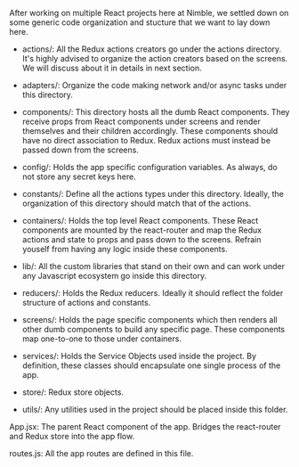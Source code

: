 
After working on multiple React projects here at Nimble, we settled down on some generic code organization and stucture that we want to lay down here.

- actions/: All the Redux actions creators go under the actions directory. It's highly advised to organize the action creators based on the screens. We will discuss about it in details in next section.

- adapters/: Organize the code making network and/or async tasks under this directory.

- components/: This directory hosts all the dumb React components. They receive props from React components under screens and render themselves and their children accordingly. These components should have no direct association to Redux. Redux actions must instead be passed down from the screens.

- config/: Holds the app specific configuration variables. As always, do not store any secret keys here.

- constants/: Define all the actions types under this directory. Ideally, the organization of this directory should match that of the actions.

- containers/: Holds the top level React components. These React components are mounted by the react-router and map the Redux actions and state to props and pass down to the screens. Refrain youself from having any logic inside these components.

- lib/: All the custom libraries that stand on their own and can work under any Javascript ecosystem go inside this directory.

- reducers/: Holds the Redux reducers. Ideally it should reflect the folder structure of actions and constants.

- screens/: Holds the page specific components which then renders all other dumb components to build any specific page. These components map one-to-one to those under containers.

- services/: Holds the Service Objects used inside the project. By definition, these classes should encapsulate one single process of the app.

- store/: Redux store objects.

- utils/: Any utilities used in the project should be placed inside this folder.

App.jsx: The parent React component of the app. Bridges the react-router and Redux store into the app flow.

routes.js: All the app routes are defined in this file.